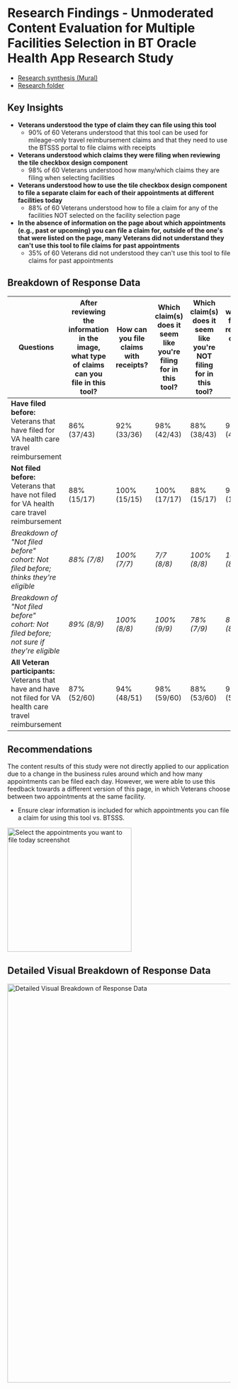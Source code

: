 # Research Findings - Unmoderated Content Evaluation for Multiple Facilities Selection in BT Oracle Health App Research Study

- [Research synthesis (Mural)](https://app.mural.co/t/departmentofveteransaffairs9999/m/departmentofveteransaffairs9999/1715965696451/66115023065835cadd05eeb75a64cb066975362e?showAddTemplatePopup=true)
- [Research folder](https://github.com/department-of-veterans-affairs/va.gov-team/tree/master/products/health-care/checkin/research/2024-04%20Unmoderated%20Content%20Evaluation%20for%20Multiple%20Facilities%20Selection%20in%20BT%20Oracle%20Health%20App)

## Key Insights

- **Veterans understood the type of claim they can file using this tool**
  - 90% of 60 Veterans understood that this tool can be used for mileage-only travel reimbursement claims and that they need to use the BTSSS portal to file claims with receipts
- **Veterans understood which claims they were filing when reviewing the tile checkbox design component**
  - 98% of 60 Veterans understood how many/which claims they are filing when selecting facilities
- **Veterans understood how to use the tile checkbox design component to file a separate claim for each of their appointments at different facilities today**
  - 88% of 60 Veterans  understood how to file a claim for any of the facilities NOT selected on the facility selection page
- **In the absence of information on the page about which appointments (e.g., past or upcoming) you can file a claim for, outside of the one's that were listed on the page, many Veterans did not understand they can't use this tool to file claims for past appointments**
  - 35% of 60 Veterans did not understood they can't use this tool to file claims for past appointments

## Breakdown of Response Data

| Questions  | After reviewing the information in the image, what type of claims can you file in this tool? | How can you file claims with receipts?  | Which claim(s) does it seem like you're filing for in this tool?  | Which claim(s) does it seem like you're NOT filing for in this tool?   | If you wanted to file your remaining claim(s) later today, how would you do that? | If you wanted to file your remaining claim(s) next week, how would you do that?  | Total |
| ------------- | ------------- | ------------- | ------------- | ------------- | ------------- | ------------- | ------------- |
| **Have filed before:** Veterans that have filed for VA health care travel reimbursement  | 86% (37/43) | 92% (33/36) | 98% (42/43) | 88% (38/43) | 98% (42/43)  | 67% (29/43)  | 88% (221/251)  |
| **Not filed before:** Veterans that have not filed for VA health care travel reimbursement  | 88% (15/17)  | 100% (15/15)  | 100% (17/17) | 88% (15/17)  | 94% (16/17)  | 59% (10/17)  | 88% (88/100) |
| _Breakdown of "Not filed before" cohort: Not filed before; thinks they're eligible_  | _88% (7/8)_  | _100% (7/7)_  | _7/7 (8/8)_  | _100% (8/8)_  | _100% (8/8)_  | _50% (4/8)_  | _89% (42/47)_  |
| _Breakdown of "Not filed before" cohort: Not filed before; not sure if they're eligible_  | _89% (8/9)_  | _100% (8/8)_  | _100% (9/9)_  | _78% (7/9)_  | _89% (8/9)_  | _67% (6/9)_  | _87% (46/53)_  |
| **All Veteran participants:** Veterans that have and have not filed for VA health care travel reimbursement  | 87% (52/60)  | 94% (48/51)  | 98% (59/60)  | 88% (53/60)  | 97% (58/60)  | 65% (39/60)  | 88% (309/351)  |

## Recommendations
The content results of this study were not directly applied to our application due to a change in the business rules around which and how many appointments can be filed each day. However, we were able to use this feedback towards a different version of this page, in which Veterans choose between two appointments at the same facility. 

- Ensure clear information is included for which appointments you can file a claim for using this tool vs. BTSSS. 

<img width="280" alt="Select the appointments you want to file today screenshot" src="https://github.com/user-attachments/assets/db232eec-e60a-4fdd-aeb3-996bcc1c8446">

## Detailed Visual Breakdown of Response Data

<img width="900" alt="Detailed Visual Breakdown of Response Data" src="https://github.com/user-attachments/assets/f453ddcb-8d08-4a9b-90aa-9023c6a9a049">



